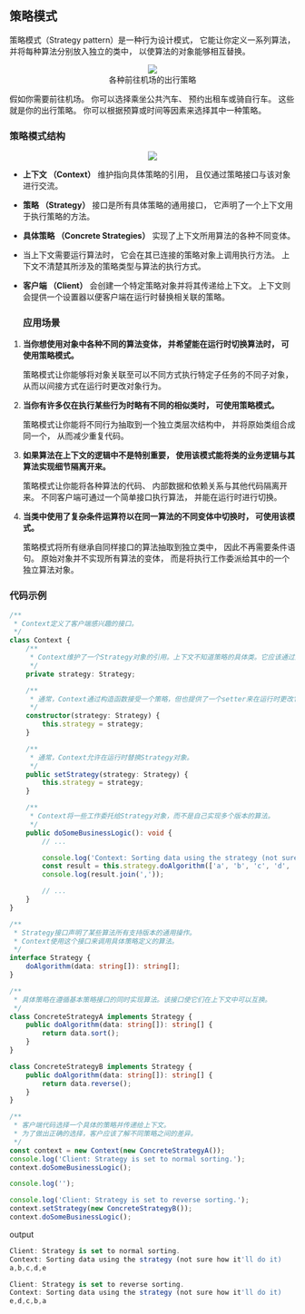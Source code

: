 ## 策略模式

策略模式（Strategy pattern）是一种行为设计模式， 它能让你定义一系列算法， 并将每种算法分别放入独立的类中， 以使算法的对象能够相互替换。

<center><img src="https://refactoringguru.cn/images/patterns/content/strategy/strategy-comic-1-zh.png"/></center>
<center>各种前往机场的出行策略</center>

假如你需要前往机场。 你可以选择乘坐公共汽车、 预约出租车或骑自行车。 这些就是你的出行策略。 你可以根据预算或时间等因素来选择其中一种策略。

### 策略模式结构

<center><img src="https://refactoringguru.cn/images/patterns/diagrams/strategy/structure-indexed.png"/></center>

- **上下文 （Context）** 维护指向具体策略的引用， 且仅通过策略接口与该对象进行交流。

- **策略 （Strategy）** 接口是所有具体策略的通用接口， 它声明了一个上下文用于执行策略的方法。

- **具体策略 （Concrete Strategies）** 实现了上下文所用算法的各种不同变体。

- 当上下文需要运行算法时， 它会在其已连接的策略对象上调用执行方法。 上下文不清楚其所涉及的策略类型与算法的执行方式。

- **客户端 （Client）** 会创建一个特定策略对象并将其传递给上下文。 上下文则会提供一个设置器以便客户端在运行时替换相关联的策略。
  
  ### 应用场景
1. **当你想使用对象中各种不同的算法变体， 并希望能在运行时切换算法时， 可使用策略模式。**
   
    策略模式让你能够将对象关联至可以不同方式执行特定子任务的不同子对象， 从而以间接方式在运行时更改对象行为。

2. **当你有许多仅在执行某些行为时略有不同的相似类时， 可使用策略模式。**
   
    策略模式让你能将不同行为抽取到一个独立类层次结构中， 并将原始类组合成同一个， 从而减少重复代码。

3. **如果算法在上下文的逻辑中不是特别重要， 使用该模式能将类的业务逻辑与其算法实现细节隔离开来。**
   
    策略模式让你能将各种算法的代码、 内部数据和依赖关系与其他代码隔离开来。 不同客户端可通过一个简单接口执行算法， 并能在运行时进行切换。

4. **当类中使用了复杂条件运算符以在同一算法的不同变体中切换时， 可使用该模式。**
   
    策略模式将所有继承自同样接口的算法抽取到独立类中， 因此不再需要条件语句。 原始对象并不实现所有算法的变体， 而是将执行工作委派给其中的一个独立算法对象。

### 代码示例

```ts
/**
 * Context定义了客户端感兴趣的接口。 
 */
class Context {
    /**
     * Context维护了一个Strategy对象的引用。上下文不知道策略的具体类。它应该通过策略界面与所有策略一起工作。
     */
    private strategy: Strategy;

    /**
     * 通常，Context通过构造函数接受一个策略，但也提供了一个setter来在运行时更改它。
     */
    constructor(strategy: Strategy) {
        this.strategy = strategy;
    }

    /**
     * 通常，Context允许在运行时替换Strategy对象。
     */
    public setStrategy(strategy: Strategy) {
        this.strategy = strategy;
    }

    /**
     * Context将一些工作委托给Strategy对象，而不是自己实现多个版本的算法。
     */
    public doSomeBusinessLogic(): void {
        // ...

        console.log('Context: Sorting data using the strategy (not sure how it\'ll do it)');
        const result = this.strategy.doAlgorithm(['a', 'b', 'c', 'd', 'e']);
        console.log(result.join(','));

        // ...
    }
}

/**
 * Strategy接口声明了某些算法所有支持版本的通用操作。
 * Context使用这个接口来调用具体策略定义的算法。
 */
interface Strategy {
    doAlgorithm(data: string[]): string[];
}

/**
 * 具体策略在遵循基本策略接口的同时实现算法。该接口使它们在上下文中可以互换。
 */
class ConcreteStrategyA implements Strategy {
    public doAlgorithm(data: string[]): string[] {
        return data.sort();
    }
}

class ConcreteStrategyB implements Strategy {
    public doAlgorithm(data: string[]): string[] {
        return data.reverse();
    }
}

/**
 * 客户端代码选择一个具体的策略并传递给上下文。
 * 为了做出正确的选择，客户应该了解不同策略之间的差异。
 */
const context = new Context(new ConcreteStrategyA());
console.log('Client: Strategy is set to normal sorting.');
context.doSomeBusinessLogic();

console.log('');

console.log('Client: Strategy is set to reverse sorting.');
context.setStrategy(new ConcreteStrategyB());
context.doSomeBusinessLogic();
```

output

```ts
Client: Strategy is set to normal sorting.
Context: Sorting data using the strategy (not sure how it'll do it)
a,b,c,d,e

Client: Strategy is set to reverse sorting.
Context: Sorting data using the strategy (not sure how it'll do it)
e,d,c,b,a
```
